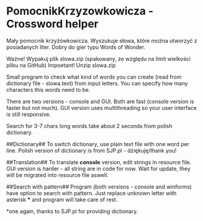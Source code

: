 # PomocnikKrzyzowkowicza - Crossword helper
Mały pomocnik krzyżówkowicza. Wyszukuje słowa, które można utworzyć z posiadanych liter. Dobry do gier typu Words of Wonder.

Ważne! Wypakuj plik slowa.zip (spakowany, ze względu na limit wielkości pliku na GitHub)
Impoetant! Unzip slowa.zip

Small program to check what kind of words you can create (read from dictionary file - slowa.text) from input letters.
You can specify how many characters this words need to be.

There are two versions - console and GUI. Both are fast (console version is faster but not much).
GUI version uses multithreading so your user interface is still responsive.

Search for 3-7 chars long words take about 2 seconds from polish dictionary.

##Dictionary##
To switch dictionary, use plain text file with one word per line.
Polish version of dictionary is from SJP.pl - dziękuję/thank you!

##Translation##
To translate **console** version, edit strings in resource file.
GUI version is harder - all string are in code for now. Wait for update, they will be migrated into resource file aswell.

##Search with pattern##
Program (both versions - console and winforms) have option to search with pattern. Just replace unknown letter with asterisk __*__ and program will take care of rest.

*one again, thanks to SJP.pl for providing dictionary.
